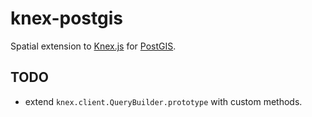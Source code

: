 knex-postgis
============

Spatial extension to [Knex.js][knex] for [PostGIS].

## TODO

* extend `knex.client.QueryBuilder.prototype` with custom methods.

[knex]: https://github.com/tgriesser/knex
[postgis]: http://postgis.net/
